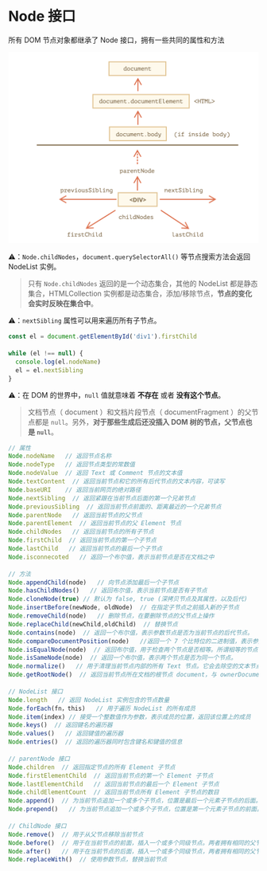 # Node 接口

所有 DOM 节点对象都继承了 Node 接口，拥有一些共同的属性和方法

![](https://raw.githubusercontent.com/chuenwei0129/my-picgo-repo/master/web/document.png)

⚠️：`Node.childNodes`，`document.querySelectorAll()` 等节点搜索方法会返回 NodeList 实例。

> 只有 `Node.childNodes` 返回的是一个动态集合，其他的 NodeList 都是静态集合，HTMLCollection 实例都是动态集合，添加/移除节点，**节点的变化会实时反映在集合中**。

⚠️：`nextSibling` 属性可以用来遍历所有子节点。

```js
const el = document.getElementById('div1').firstChild

while (el !== null) {
  console.log(el.nodeName)
  el = el.nextSibling
}
```

⚠️：在 DOM 的世界中，`null` 值就意味着 **不存在** 或者 **没有这个节点**。

> 文档节点（ document ）和文档片段节点（ documentFragment ）的父节点都是 `null`。另外，**对于那些生成后还没插入 DOM 树的节点，父节点也是 `null`**。

```js
// 属性
Node.nodeName   // 返回节点名称
Node.nodeType   // 返回节点类型的常数值
Node.nodeValue  // 返回 Text 或 Comment 节点的文本值
Node.textContent  // 返回当前节点和它的所有后代节点的文本内容，可读写
Node.baseURI    // 返回当前网页的绝对路径
Node.nextSibling  // 返回紧跟在当前节点后面的第一个兄弟节点
Node.previousSibling  // 返回当前节点前面的、距离最近的一个兄弟节点
Node.parentNode   // 返回当前节点的父节点
Node.parentElement  // 返回当前节点的父 Element 节点
Node.childNodes   // 返回当前节点的所有子节点
Node.firstChild  // 返回当前节点的第一个子节点
Node.lastChild   // 返回当前节点的最后一个子节点
Node.isconnecoted   // 返回一个布尔值，表示当前节点是否在文档之中

// 方法
Node.appendChild(node)   // 向节点添加最后一个子节点
Node.hasChildNodes()   // 返回布尔值，表示当前节点是否有子节点
Node.cloneNode(true) // 默认为 false, true (深拷贝节点及其属性，以及后代)
Node.insertBefore(newNode, oldNode)  // 在指定子节点之前插入新的子节点
Node.removeChild(node)   // 删除节点，在要删除节点的父节点上操作
Node.replaceChild(newChild,oldChild)  // 替换节点
Node.contains(node)  // 返回一个布尔值，表示参数节点是否为当前节点的后代节点。
Node.compareDocumentPosition(node)   //返回一个 7 个比特位的二进制值，表示参数节点和当前节点的关系
Node.isEqualNode(node)  // 返回布尔值，用于检查两个节点是否相等。所谓相等的节点，指的是两个节点的类型相同、属性相同、子节点相同。
Node.isSameNode(node)  // 返回一个布尔值，表示两个节点是否为同一个节点。
Node.normalize()   // 用于清理当前节点内部的所有 Text 节点。它会去除空的文本节点，并且将毗邻的文本节点合并成一个。
Node.getRootNode()  // 返回当前节点所在文档的根节点 document，与 ownerDocument 属性的作用相同。

// NodeList 接口
Node.length   // 返回 NodeList 实例包含的节点数量
Node.forEach(fn，this)   // 用于遍历 NodeList 的所有成员
Node.item(index) // 接受一个整数值作为参数，表示成员的位置，返回该位置上的成员
Node.keys()  // 返回键名的遍历器
Node.values()   // 返回键值的遍历器
Node.entries()  // 返回的遍历器同时包含键名和键值的信息

// parentNode 接口
Node.children  // 返回指定节点的所有 Element 子节点
Node.firstElementChild  // 返回当前节点的第一个 Element 子节点
Node.lastElementChild   // 返回当前节点的最后一个 Element 子节点
Node.childElementCount  // 返回当前节点所有 Element 子节点的数目
Node.append()  // 为当前节点追加一个或多个子节点，位置是最后一个元素子节点的后面。
Node.prepend()   // 为当前节点追加一个或多个子节点，位置是第一个元素子节点的前面。

// ChildNode 接口
Node.remove()  // 用于从父节点移除当前节点
Node.before()  // 用于在当前节点的前面，插入一个或多个同级节点。两者拥有相同的父节点。
Node.after()   // 用于在当前节点的后面，插入一个或多个同级节点，两者拥有相同的父节点。
Node.replaceWith()  // 使用参数节点，替换当前节点
```
